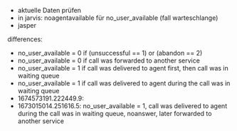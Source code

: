 - aktuelle Daten prüfen
- in jarvis: noagentavailable für no_user_available (fall warteschlange)
- jasper

differences: 
- no_user_available = 0 if (unsuccessful == 1) or (abandon == 2)
- no_user_available = 0 if call was forwarded to another service
- no_user_available = 1 if call was delivered to agent first, then call was in waiting queue
- no_user_available = 1 if call was delivered to agent during the call was in waiting queue
- 1674573191.222449.9: 
- 1673015014.251616.5: no_user_available = 1, call was delivered to agent during the call was in waiting queue, noanswer, later forwarded to another service